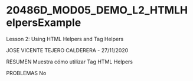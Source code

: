 # 20486D_MOD05_DEMO_L2_HTMLHelpersExample
Lesson 2: Using HTML Helpers and Tag Helpers

JOSE VICENTE TEJERO CALDERERA - 27/11/2020

RESUMEN
Muestra cómo utilizar Tag HTML Helpers

PROBLEMAS
No
